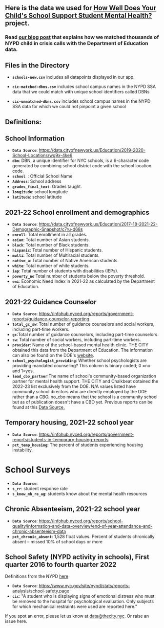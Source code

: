 ## Here is the data we used for <a href="https://projects.thecity.nyc/2023_04_mental-health-in-schools/main/">How Well Does Your Child's School Support Student Mental Health?</a> project. 

### Read <a href="">our blog post</a> that explains how we matched thousands of NYPD child in crisis calls with the Department of Education data.



## Files in the Directory
- **`schools-new.csv`** includes all datapoints displayed in our app.

- **`cic-matched-dbns.csv`** includes school campus names in the NYPD SSA data that we could match with unique school identifiers called DBNs

- **`cic-unmatched-dbns.csv`** includes school campus names in the NYPD SSA data for which we could not pinpoint a given school

## Definitions:

## School Information
- **`Data Source`**: https://data.cityofnewyork.us/Education/2019-2020-School-Locations/wg9x-4ke6
- **`dbn`**: DBN, a unique identifier for NYC schools, is a 6-character code generated by combining school district code with the school location code. 
- **`school `**: Official School Name
- **`Address`**: School address
- **`grades_final_text`**: Grades taught.  
- **`longitude`**: school longitude
- **`latitude`**: school latitude

## 2021-22 School enrollment and demographics
- **`Data Source`**: https://data.cityofnewyork.us/Education/2017-18-2021-22-Demographic-Snapshot/c7ru-d68s
- **`enroll`**: Total enrollment in all grades.  
- **`asian`**: Total number of Asian students.
- **`black`**:  Total number of Black students.
- **`hispanic`**: Total number of Hispanic students. 
- **`multi`**:  Total number of Multiracial students.
- **`native_a`**: Total number of Native American students.
- **`white`**: Total number of white students.
- **`iep`**: Total number of students with disabilities (IEPs).
- **`poverty_no`**:Total number of students below the poverty threshold.
- **`eni`**: Economic Need Index in 2021-22 as calculated by the Department of Education.

## 2021-22 Guidance Counselor
- **`Data Source`**:  https://infohub.nyced.org/reports/government-reports/guidance-counselor-reporting 
- **`total_gc_sw`**: Total number of guidance counselors and social workers, including part-time workers. 
- **`gc`**:Total number of guidance counselors, including part-time counselors. 
- **`sw`**: Total number of social workers, including part-time workers.
- **`provider`**: Name of the school-based mental health clinic. THE CITY obtained this data from the Department of Education. The information can also be found on the DOE's <a href='https://www.schools.nyc.gov/schools/K001'>website</a>.
- **`school_psychologist_providing`**: Whether school psychologists are providing mandated counseling? This column is binary coded; 0 =no and 1=yes.
- **`lead_cbo_partner`**:The name of school's community-based organization partner for mental health support. THE CITY and Chalkbeat obtained the 2022-23 list exclusively from the DOE. N/A values listed have community school directors who are directly employed by the DOE rather than a CBO. no_cbo means that the school is a community school but as of publication doesn't have a CBO yet. Previous reports can be found at this <a href='https://data.cityofnewyork.us/Education/2021-2022-Community-Schools-List/su38-ur5m/data'>Data Source.</a>


## Temporary housing, 2021-22 school year
- **`Data Source`**: https://infohub.nyced.org/reports/government-reports/students-in-temporary-housing-reports
- **`pct_temp_housing`**: The percent of students experiencing housing instability.

# School Surveys
- **`Data Source`**: 
- **`s_rr`**: student response rate
- **`s_know_mh_re_ag`**: students know about the mental health resources

## Chronic Absenteeism, 2021-22 school year
- **`Data Source`**: https://infohub.nyced.org/reports/school-quality/information-and-data-overview/end-of-year-attendance-and-chronic-absenteeism-data
- **`pct_chronic_absent`**: 1,528 float values. Percent of students chronically absent – missed 10% of school days or more

## School Safety (NYPD activity in schools), First quarter 2016 to fourth quarter 2022
Definitions from the NYPD <a href='nyc.gov/assets/nypd/downloads/pdf/school_safety/student-safety-act-report-definitions.pdf'>here</a>
- **`Data Source`**: https://www.nyc.gov/site/nypd/stats/reports-analysis/school-safety.page
- **`cic`**:  "A student who is displaying signs of emotional distress who must be removed to the hospital for psychological evaluation. Only subjects for which mechanical restraints were used are reported here."



If you spot an error, please let us know at data@thecity.nyc. Or raise an issue here. 

